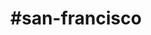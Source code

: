 ---
title: "#san-francisco"
hashtag: "san-francisco"
tags:
  - Cities I have visited
  - Cities I have worked in
---